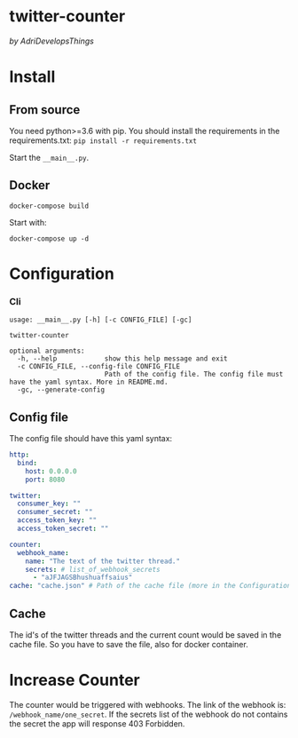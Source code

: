 # twitter-counter
*by AdriDevelopsThings*

# Install
## From source
You need python>=3.6 with pip. You should install the requirements in the requirements.txt: ``pip install -r requirements.txt``

Start the `__main__.py`.

## Docker
``docker-compose build``

Start with:

`docker-compose up -d`

# Configuration

### Cli

```
usage: __main__.py [-h] [-c CONFIG_FILE] [-gc]

twitter-counter

optional arguments:
  -h, --help            show this help message and exit
  -c CONFIG_FILE, --config-file CONFIG_FILE
                        Path of the config file. The config file must have the yaml syntax. More in README.md.
  -gc, --generate-config
```

## Config file

The config file should have this yaml syntax:
```yaml
http:
  bind:
    host: 0.0.0.0
    port: 8080

twitter:
  consumer_key: ""
  consumer_secret: ""
  access_token_key: ""
  access_token_secret: ""

counter:
  webhook_name:
    name: "The text of the twitter thread."
    secrets: # list_of_webhook_secrets
      - "aJFJAGSBhushuaffsaius"
cache: "cache.json" # Path of the cache file (more in the Configuration.cache path)
```

## Cache

The id's of the twitter threads and the current count would be saved in the cache file. So you have to save the file, also for docker container.

# Increase Counter

The counter would be triggered with webhooks. The link of the webhook is: ``/webhook_name/one_secret``.
If the secrets list of the webhook do not contains the secret the app will response 403 Forbidden.
